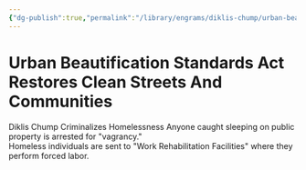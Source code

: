 ```yaml
---
{"dg-publish":true,"permalink":"/library/engrams/diklis-chump/urban-beautification-standards-act-restores-clean-streets-and-communities/","tags":["DC/Blue-States","DC/AS2"]}
---
```


# Urban Beautification Standards Act Restores Clean Streets And Communities
Diklis Chump Criminalizes Homelessness
Anyone caught sleeping on public property is arrested for "vagrancy."  
Homeless individuals are sent to "Work Rehabilitation Facilities" where they perform forced labor.
